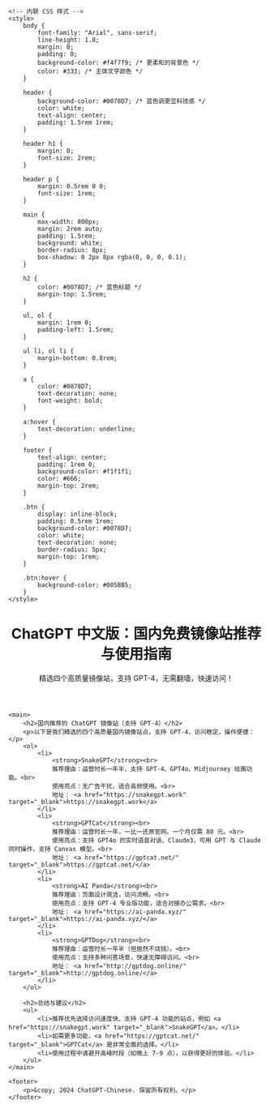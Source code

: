 <!DOCTYPE html>
<html lang="zh">
<head>
    <meta charset="UTF-8">
    <meta name="viewport" content="width=device-width, initial-scale=1.0">
    <meta name="description" content="ChatGPT 中文版：国内免费镜像站推荐与使用指南，支持 GPT-4，无需翻墙，快速访问！">
    <meta name="keywords" content="ChatGPT中文版, ChatGPT国内版, GPT-4镜像, 免费ChatGPT镜像, ChatGPT教程">
    <meta name="author" content="chatgpt-chinese">
    <title>ChatGPT 中文版：国内镜像站推荐【支持 GPT-4 | 2024 最新】</title>

    <!-- 内联 CSS 样式 -->
    <style>
        body {
            font-family: "Arial", sans-serif;
            line-height: 1.8;
            margin: 0;
            padding: 0;
            background-color: #f4f7f9; /* 更柔和的背景色 */
            color: #333; /* 主体文字颜色 */
        }

        header {
            background-color: #0078D7; /* 蓝色调更显科技感 */
            color: white;
            text-align: center;
            padding: 1.5rem 1rem;
        }

        header h1 {
            margin: 0;
            font-size: 2rem;
        }

        header p {
            margin: 0.5rem 0 0;
            font-size: 1rem;
        }

        main {
            max-width: 800px;
            margin: 2rem auto;
            padding: 1.5rem;
            background: white;
            border-radius: 8px;
            box-shadow: 0 2px 8px rgba(0, 0, 0, 0.1);
        }

        h2 {
            color: #0078D7; /* 蓝色标题 */
            margin-top: 1.5rem;
        }

        ul, ol {
            margin: 1rem 0;
            padding-left: 1.5rem;
        }

        ul li, ol li {
            margin-bottom: 0.8rem;
        }

        a {
            color: #0078D7;
            text-decoration: none;
            font-weight: bold;
        }

        a:hover {
            text-decoration: underline;
        }

        footer {
            text-align: center;
            padding: 1rem 0;
            background-color: #f1f1f1;
            color: #666;
            margin-top: 2rem;
        }

        .btn {
            display: inline-block;
            padding: 0.5rem 1rem;
            background-color: #0078D7;
            color: white;
            text-decoration: none;
            border-radius: 5px;
            margin-top: 1rem;
        }

        .btn:hover {
            background-color: #005BB5;
        }
    </style>
</head>
<body>
    <header>
        <h1>ChatGPT 中文版：国内免费镜像站推荐与使用指南</h1>
        <p>精选四个高质量镜像站，支持 GPT-4，无需翻墙，快速访问！</p>
    </header>

    <main>
        <h2>国内推荐的 ChatGPT 镜像站（支持 GPT-4）</h2>
        <p>以下是我们精选的四个高质量国内镜像站点，支持 GPT-4，访问稳定，操作便捷：</p>
        <ol>
            <li>
                <strong>SnakeGPT</strong><br>
                推荐理由：运营时长一年半，支持 GPT-4、GPT4o、Midjourney 绘画功能。<br>
                使用亮点：无广告干扰，适合高频使用。<br>
                地址： <a href="https://snakegpt.work" target="_blank">https://snakegpt.work</a>
            </li>
            <li>
                <strong>GPTCat</strong><br>
                推荐理由：运营时长一年，一比一还原官网。一个月仅需 80 元。<br>
                使用亮点：支持 GPT4o 的实时语音对话、Claude3，可用 GPT 与 Claude 同时操作，支持 Canvas 模型。<br>
                地址： <a href="https://gptcat.net/" target="_blank">https://gptcat.net/</a>
            </li>
            <li>
                <strong>AI Panda</strong><br>
                推荐理由：页面设计简洁，访问流畅。<br>
                使用亮点：支持 GPT-4 专业版功能，适合对接办公需求。<br>
                地址： <a href="https://ai-panda.xyz/" target="_blank">https://ai-panda.xyz/</a>
            </li>
            <li>
                <strong>GPTDog</strong><br>
                推荐理由：运营时长一年半（但居然不烧钱）。<br>
                使用亮点：支持多种问答场景，快速无障碍访问。<br>
                地址： <a href="http://gptdog.online/" target="_blank">http://gptdog.online/</a>
            </li>
        </ol>

        <h2>总结与建议</h2>
        <ul>
            <li>推荐优先选择访问速度快、支持 GPT-4 功能的站点，例如 <a href="https://snakegpt.work" target="_blank">SnakeGPT</a>。</li>
            <li>如需更多功能，<a href="https://gptcat.net/" target="_blank">GPTCat</a> 是非常全面的选择。</li>
            <li>使用过程中请避开高峰时段（如晚上 7-9 点），以获得更好的体验。</li>
        </ul>
    </main>

    <footer>
        <p>&copy; 2024 ChatGPT-Chinese. 保留所有权利。</p>
    </footer>
</body>
</html>
